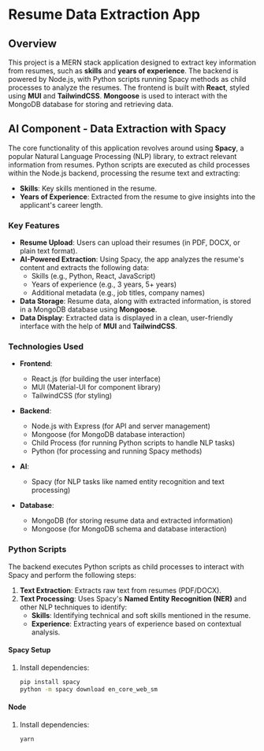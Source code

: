 # Resume Data Extraction App

## Overview

This project is a MERN stack application designed to extract key information from resumes, such as **skills** and **years of experience**. The backend is powered by Node.js, with Python scripts running Spacy methods as child processes to analyze the resumes. The frontend is built with **React**, styled using **MUI** and **TailwindCSS**. **Mongoose** is used to interact with the MongoDB database for storing and retrieving data.

## AI Component - Data Extraction with Spacy

The core functionality of this application revolves around using **Spacy**, a popular Natural Language Processing (NLP) library, to extract relevant information from resumes. Python scripts are executed as child processes within the Node.js backend, processing the resume text and extracting:

- **Skills**: Key skills mentioned in the resume.
- **Years of Experience**: Extracted from the resume to give insights into the applicant's career length.

### Key Features

- **Resume Upload**: Users can upload their resumes (in PDF, DOCX, or plain text format).
- **AI-Powered Extraction**: Using Spacy, the app analyzes the resume's content and extracts the following data:
  - Skills (e.g., Python, React, JavaScript)
  - Years of experience (e.g., 3 years, 5+ years)
  - Additional metadata (e.g., job titles, company names)
- **Data Storage**: Resume data, along with extracted information, is stored in a MongoDB database using **Mongoose**.
- **Data Display**: Extracted data is displayed in a clean, user-friendly interface with the help of **MUI** and **TailwindCSS**.

### Technologies Used

- **Frontend**:
  - React.js (for building the user interface)
  - MUI (Material-UI for component library)
  - TailwindCSS (for styling)
  
- **Backend**:
  - Node.js with Express (for API and server management)
  - Mongoose (for MongoDB database interaction)
  - Child Process (for running Python scripts to handle NLP tasks)
  - Python (for processing and running Spacy methods)
  
- **AI**:
  - Spacy (for NLP tasks like named entity recognition and text processing)
  
- **Database**:
  - MongoDB (for storing resume data and extracted information)
  - Mongoose (for MongoDB schema and database interaction)

### Python Scripts

The backend executes Python scripts as child processes to interact with Spacy and perform the following steps:

1. **Text Extraction**: Extracts raw text from resumes (PDF/DOCX).
2. **Text Processing**: Uses Spacy's **Named Entity Recognition (NER)** and other NLP techniques to identify:
   - **Skills**: Identifying technical and soft skills mentioned in the resume.
   - **Experience**: Extracting years of experience based on contextual analysis.
   
#### Spacy Setup

1. Install dependencies:
   ```bash
   pip install spacy
   python -m spacy download en_core_web_sm


#### Node

1. Install dependencies:
   ```bash
   yarn 
   
